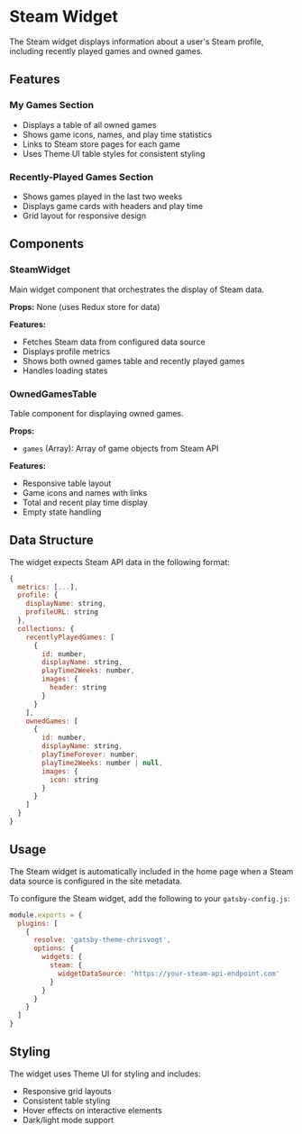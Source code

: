 # Steam Widget

The Steam widget displays information about a user's Steam profile, including recently played games and owned games.

## Features

### My Games Section

- Displays a table of all owned games
- Shows game icons, names, and play time statistics
- Links to Steam store pages for each game
- Uses Theme UI table styles for consistent styling

### Recently-Played Games Section

- Shows games played in the last two weeks
- Displays game cards with headers and play time
- Grid layout for responsive design

## Components

### SteamWidget

Main widget component that orchestrates the display of Steam data.

**Props:** None (uses Redux store for data)

**Features:**

- Fetches Steam data from configured data source
- Displays profile metrics
- Shows both owned games table and recently played games
- Handles loading states

### OwnedGamesTable

Table component for displaying owned games.

**Props:**

- `games` (Array): Array of game objects from Steam API

**Features:**

- Responsive table layout
- Game icons and names with links
- Total and recent play time display
- Empty state handling

## Data Structure

The widget expects Steam API data in the following format:

```javascript
{
  metrics: [...],
  profile: {
    displayName: string,
    profileURL: string
  },
  collections: {
    recentlyPlayedGames: [
      {
        id: number,
        displayName: string,
        playTime2Weeks: number,
        images: {
          header: string
        }
      }
    ],
    ownedGames: [
      {
        id: number,
        displayName: string,
        playTimeForever: number,
        playTime2Weeks: number | null,
        images: {
          icon: string
        }
      }
    ]
  }
}
```

## Usage

The Steam widget is automatically included in the home page when a Steam data source is configured in the site metadata.

To configure the Steam widget, add the following to your `gatsby-config.js`:

```javascript
module.exports = {
  plugins: [
    {
      resolve: 'gatsby-theme-chrisvogt',
      options: {
        widgets: {
          steam: {
            widgetDataSource: 'https://your-steam-api-endpoint.com'
          }
        }
      }
    }
  ]
}
```

## Styling

The widget uses Theme UI for styling and includes:

- Responsive grid layouts
- Consistent table styling
- Hover effects on interactive elements
- Dark/light mode support
